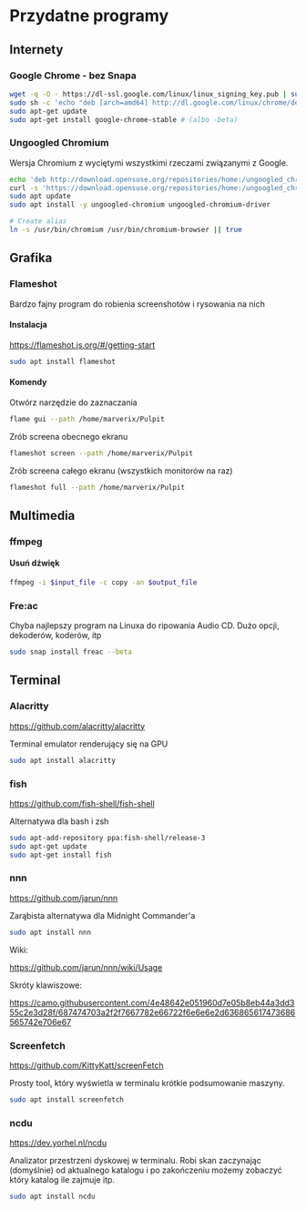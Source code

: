 # Przydatne programy

## Internety

### Google Chrome - bez Snapa

```sh
wget -q -O - https://dl-ssl.google.com/linux/linux_signing_key.pub | sudo apt-key add -
sudo sh -c 'echo "deb [arch=amd64] http://dl.google.com/linux/chrome/deb/ stable main" >> /etc/apt/sources.list.d/google.list'
sudo apt-get update
sudo apt-get install google-chrome-stable # (albo -beta)
```

### Ungoogled Chromium

Wersja Chromium z wyciętymi wszystkimi rzeczami związanymi z Google.

```sh
echo 'deb http://download.opensuse.org/repositories/home:/ungoogled_chromium/Ubuntu_Focal/ /' | sudo tee /etc/apt/sources.list.d/home-ungoogled_chromium.list > /dev/null
curl -s 'https://download.opensuse.org/repositories/home:/ungoogled_chromium/Ubuntu_Focal/Release.key' | gpg --dearmor | sudo tee /etc/apt/trusted.gpg.d/home-ungoogled_chromium.gpg > /dev/null
sudo apt update
sudo apt install -y ungoogled-chromium ungoogled-chromium-driver

# Create alias
ln -s /usr/bin/chromium /usr/bin/chromium-browser || true
```

## Grafika

### Flameshot

Bardzo fajny program do robienia screenshotów i rysowania na nich

#### Instalacja

https://flameshot.js.org/#/getting-start

```sh
sudo apt install flameshot
```

#### Komendy

Otwórz narzędzie do zaznaczania

```sh
flame gui --path /home/marverix/Pulpit
```

Zrób screena obecnego ekranu

```sh
flameshot screen --path /home/marverix/Pulpit
```

Zrób screena całego ekranu (wszystkich monitorów na raz)

```sh
flameshot full --path /home/marverix/Pulpit
```

## Multimedia

### ffmpeg

#### Usuń dźwięk

```sh
ffmpeg -i $input_file -c copy -an $output_file
```

### Fre:ac

Chyba najlepszy program na Linuxa do ripowania Audio CD. Dużo opcji, dekoderów, koderów, itp

```sh
sudo snap install freac --beta
```

## Terminal

### Alacritty

https://github.com/alacritty/alacritty

Terminal emulator renderujący się na GPU

```sh
sudo apt install alacritty
```

### fish

https://github.com/fish-shell/fish-shell

Alternatywa dla bash i zsh

```sh
sudo apt-add-repository ppa:fish-shell/release-3
sudo apt-get update
sudo apt-get install fish
```

### nnn

https://github.com/jarun/nnn

Zarąbista alternatywa dla Midnight Commander'a

```sh
sudo apt install nnn
```

Wiki:

https://github.com/jarun/nnn/wiki/Usage

Skróty klawiszowe:

https://camo.githubusercontent.com/4e48642e051960d7e05b8eb44a3dd355c2e3d28f/687474703a2f2f7667782e66722f6e6e6e2d636865617473686565742e706e67

### Screenfetch

https://github.com/KittyKatt/screenFetch

Prosty tool, który wyświetla w terminalu krótkie podsumowanie maszyny.

```sh
sudo apt install screenfetch
```

### ncdu

https://dev.yorhel.nl/ncdu

Analizator przestrzeni dyskowej w terminalu. Robi skan zaczynając (domyślnie) od aktualnego katalogu i po zakończeniu
możemy zobaczyć który katalog ile zajmuje itp.

```sh
sudo apt install ncdu
```
